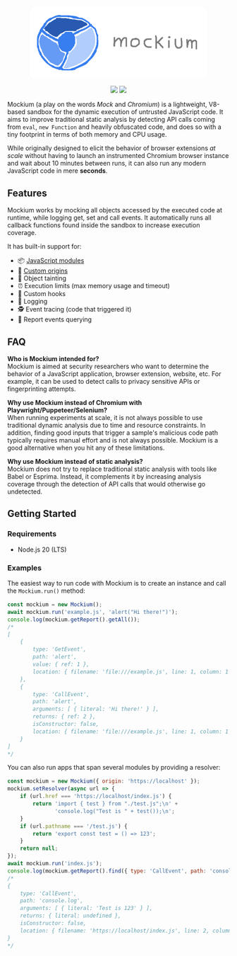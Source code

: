 <p align="center"><a href="https://github.com/josemmo/mockium"><img src="logo.png" alt="Mockium" width="400"></a></p>
<p align="center">
    <a href="https://github.com/josemmo/mockium/actions"><img src="https://github.com/josemmo/mockium/actions/workflows/tests.yml/badge.svg"></a>
    <a href="LICENSE"><img src="https://img.shields.io/github/license/josemmo/mockium.svg"></a>
</p>

Mockium (a play on the words *Mock* and *Chromium*) is a lightweight, V8-based sandbox for the dynamic execution of
untrusted JavaScript code.
It aims to improve traditional static analysis by detecting API calls coming from `eval`, `new Function` and heavily
obfuscated code, and does so with a tiny footprint in terms of both memory and CPU usage.

While originally designed to elicit the behavior of browser extensions *at scale* without having to launch an
instrumented Chromium browser instance and wait about 10 minutes between runs, it can also run any modern JavaScript
code in mere **seconds**.

## Features
Mockium works by mocking all objects accessed by the executed code at runtime, while logging get, set and call events.
It automatically runs all callback functions found inside the sandbox to increase execution coverage.

It has built-in support for:
- 📦 [JavaScript modules](https://developer.mozilla.org/docs/Web/JavaScript/Guide/Modules)
- 🔗 [Custom origins](https://developer.mozilla.org/docs/Glossary/Origin)
- 🎨 Object tainting
- ⏰ Execution limits (max memory usage and timeout)
- 🎣 Custom hooks
- 🧾 Logging
- 🕵 Event tracing (code that triggered it)
- 🔎 Report events querying

## FAQ
**Who is Mockium intended for?**\
Mockium is aimed at security researchers who want to determine the behavior of a JavaScript application, browser
extension, website, etc.
For example, it can be used to detect calls to privacy sensitive APIs or fingerprinting attempts.

**Why use Mockium instead of Chromium with Playwright/Puppeteer/Selenium?**\
When running experiments at scale, it is not always possible to use traditional dynamic analysis due to time and
resource constraints.
In addition, finding good inputs that trigger a sample's malicious code path typically requires manual effort and is not
always possible.
Mockium is a good alternative when you hit any of these limitations.

**Why use Mockium instead of static analysis?**\
Mockium does not try to replace traditional static analysis with tools like Babel or Esprima.
Instead, it complements it by increasing analysis coverage through the detection of API calls that would otherwise go
undetected.

## Getting Started

### Requirements
- Node.js 20 (LTS)

### Examples
The easiest way to run code with Mockium is to create an instance and call the `Mockium.run()` method:

```js
const mockium = new Mockium();
await mockium.run('example.js', 'alert("Hi there!")');
console.log(mockium.getReport().getAll());
/*
[
    {
        type: 'GetEvent',
        path: 'alert',
        value: { ref: 1 },
        location: { filename: 'file:///example.js', line: 1, column: 1 }
    },
    {
        type: 'CallEvent',
        path: 'alert',
        arguments: [ { literal: 'Hi there!' } ],
        returns: { ref: 2 },
        isConstructor: false,
        location: { filename: 'file:///example.js', line: 1, column: 1 }
    }
]
*/
```

You can also run apps that span several modules by providing a resolver:
```js
const mockium = new Mockium({ origin: 'https://localhost' });
mockium.setResolver(async url => {
    if (url.href === 'https://localhost/index.js') {
        return 'import { test } from "./test.js";\n' +
               'console.log("Test is " + test());\n';
    }
    if (url.pathname === '/test.js') {
        return 'export const test = () => 123';
    }
    return null;
});
await mockium.run('index.js');
console.log(mockium.getReport().find({ type: 'CallEvent', path: 'console.log' }));
/*
{
    type: 'CallEvent',
    path: 'console.log',
    arguments: [ { literal: 'Test is 123' } ],
    returns: { literal: undefined },
    isConstructor: false,
    location: { filename: 'https://localhost/index.js', line: 2, column: 9 }
}
*/
```
